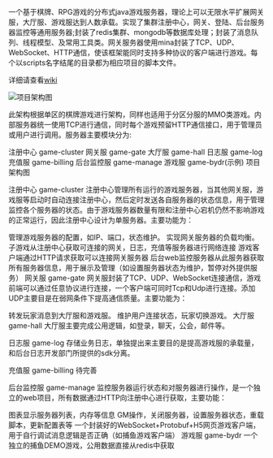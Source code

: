 一个基于棋牌、RPG游戏的分布式java游戏服务器，理论上可以无限水平扩展网关服，大厅服、游戏服达到人数承载。实现了集群注册中心，网关、登陆、后台服务器监控等通用服务器;封装了redis集群、mongodb等数据库处理；封装了消息队列、线程模型、及常用工具类。网关服务器使用mina封装了TCP、UDP、WebSocket、HTTP通信，使该框架能同时支持多种协议的客户端进行游戏。每个以scripts名字结尾的目录都为相应项目的脚本文件。

详细请查看[wiki](https://github.com/jzyong/game-server/wiki)

![项目架构图](https://raw.githubusercontent.com/jzyong/game-server/master/game-config/src/main/resources/image/server-architecture.jpg)



此架构根据单区的棋牌游戏进行架构，同样也适用于分区分服的MMO类游戏。内部服务器统一使用TCP进行通信，同时每个游戏预留HTTP通信接口，用于管理员或用户进行调用。服务器主要模块分为:

注册中心 game-cluster
网关服 game-gate
大厅服 game-hall
日志服 game-log
充值服 game-billing
后台监控服 game-manage
游戏服 game-bydr(示例)
项目架构图

注册中心 game-cluster
     注册中心管理所有运行的游戏服务器，当其他网关服，游戏服等启动时自动连接注册中心，然后定时发送各自服务器的状态信息，用于管理监控各个服务器的状态。由于游戏服务器数量有限和注册中心宕机仍然不影响游戏的正常运行，因此注册中心设计为单服务器。主要功能为：

管理游戏服务器的配置，如IP、端口，状态维护。
实现网关服务器的负载均衡。
子游戏从注册中心获取可连接的网关，日志，充值等服务器进行网络连接
游戏客户端通过HTTP请求获取可以连接网关服务器
后台web监控服务器从此服务器获取所有服务器信息，用于展示及管理（如设置服务器状态为维护，暂停对外提供服务）
网关服 game-gate
    网关服封装了TCP、UDP、WebSocket连接通信，游戏前端可以通过任意协议进行连接，一个客户端可同时Tcp和Udp进行连接。添加UDP主要目是在弱网条件下提高通信质量。主要功能为：

转发玩家消息到大厅服和游戏服。
维护用户连接状态，玩家切换游戏。
大厅服 game-hall
     大厅服主要完成公用逻辑，如登录，聊天，公会，邮件等。

日志服 game-log
    存储业务日志，单独提出来主要目的是提高游戏服的承载量，和后台日志开发部门所提供的sdk分离。

充值服 game-billing
     待完善

后台监控服 game-manage
     监控服务器运行状态和对服务器进行操作，是一个独立的web项目，所有数据通过HTTP向注册中心进行获取，主要功能：

图表显示服务器列表，内存等信息
GM操作，关闭服务器，设置服务器状态，重载脚本，更新配置表等
一个封装好的WebSocket+Protobuf+H5网页游戏客户端，用于自行调试消息逻辑是否正确（如捕鱼游戏客户端）
游戏服 game-bydr
     一个独立的捕鱼DEMO游戏，公用数据直接从redis中获取
